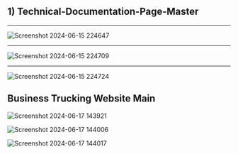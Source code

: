 <h2> 1) Technical-Documentation-Page-Master </h2>

<hr>

![Screenshot 2024-06-15 224647](https://github.com/Nilesh-Bhoi23/My-Basic-HTML-CSS-Projects/assets/147185281/9e3bf015-8fe0-410e-9d12-d600bd88a35a)

<hr>

![Screenshot 2024-06-15 224709](https://github.com/Nilesh-Bhoi23/My-Basic-HTML-CSS-Projects/assets/147185281/2ea7b52d-16c1-46e5-a795-5b92dfd4c7f9)

<hr>

![Screenshot 2024-06-15 224724](https://github.com/Nilesh-Bhoi23/My-Basic-HTML-CSS-Projects/assets/147185281/8bb799c7-16b8-48ce-8ff8-1996695ddc31)


<h2>Business Trucking Website Main</h2>

![Screenshot 2024-06-17 143921](https://github.com/Nilesh-Bhoi23/My-Basic-HTML-CSS-Projects/assets/147185281/4a7bf3cc-8f7c-4163-885a-85d6b2459eaf)

![Screenshot 2024-06-17 144006](https://github.com/Nilesh-Bhoi23/My-Basic-HTML-CSS-Projects/assets/147185281/b2c3ef39-6037-4461-bd62-9f51957c719c)

![Screenshot 2024-06-17 144017](https://github.com/Nilesh-Bhoi23/My-Basic-HTML-CSS-Projects/assets/147185281/06a8a690-3a80-4583-948b-608f75edbb4c)
